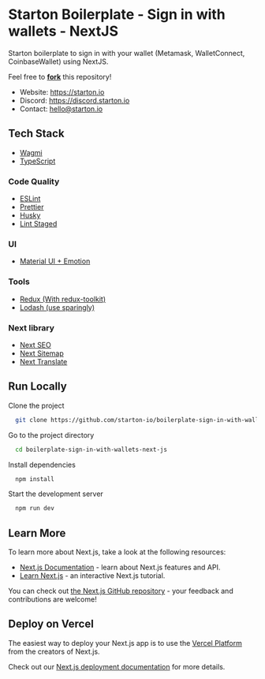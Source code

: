 
# Starton Boilerplate - Sign in with wallets - NextJS

Starton boilerplate to sign in with your wallet (Metamask, WalletConnect, CoinbaseWallet) using NextJS.

Feel free to **[fork](https://github.com/login?return_to=%2Fstarton-io%2Fboilerplate-sign-in-with-wallets-next-js)** this repository!

- Website: https://starton.io
- Discord: https://discord.starton.io
- Contact: hello@starton.io
## Tech Stack

- [Wagmi](https://wagmi.sh/)
- [TypeScript](https://www.typescriptlang.org/)

### Code Quality
- [ESLint](https://eslint.org/)
- [Prettier](https://prettier.io/)
- [Husky](https://github.com/typicode/husky)
- [Lint Staged](https://github.com/okonet/lint-staged)

### UI
- [Material UI + Emotion](https://mui.com/)

### Tools
- [Redux (With redux-toolkit)](https://redux-toolkit.js.org/)
- [Lodash (use sparingly)](https://lodash.com/docs/)

### Next library
- [Next SEO](https://github.com/garmeeh/next-seo)
- [Next Sitemap](https://github.com/iamvishnusankar/next-sitemap)
- [Next Translate](https://github.com/vinissimus/next-translate)
## Run Locally

Clone the project

```bash
  git clone https://github.com/starton-io/boilerplate-sign-in-with-wallets-next-js.git
```

Go to the project directory

```bash
  cd boilerplate-sign-in-with-wallets-next-js
```

Install dependencies

```bash
  npm install
```

Start the development server
```bash
  npm run dev
```

## Learn More

To learn more about Next.js, take a look at the following resources:

- [Next.js Documentation](https://nextjs.org/docs) - learn about Next.js features and API.
- [Learn Next.js](https://nextjs.org/learn) - an interactive Next.js tutorial.

You can check out [the Next.js GitHub repository](https://github.com/vercel/next.js/) - your feedback and contributions are welcome!

## Deploy on Vercel

The easiest way to deploy your Next.js app is to use the [Vercel Platform](https://vercel.com/new?utm_medium=default-template&filter=next.js&utm_source=create-next-app&utm_campaign=create-next-app-readme) from the creators of Next.js.

Check out our [Next.js deployment documentation](https://nextjs.org/docs/deployment) for more details.
